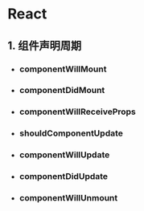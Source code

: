 # React

## 1. 组件声明周期

- ### componentWillMount

- ### componentDidMount

- ### componentWillReceiveProps

- ### shouldComponentUpdate

- ### componentWillUpdate

- ### componentDidUpdate

- ### componentWillUnmount
